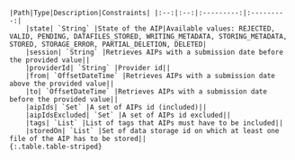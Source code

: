     |Path|Type|Description|Constraints| |:--:|:--:|:---------:|:---------:|
        |state| `String` |State of the AIP|Available values: REJECTED, VALID, PENDING, DATAFILES_STORED, WRITING_METADATA, STORING_METADATA, STORED, STORAGE_ERROR, PARTIAL_DELETION, DELETED|
        |session| `String` |Retrieves AIPs with a submission date before the provided value||
        |providerId| `String` |Provider id||
        |from| `OffsetDateTime` |Retrieves AIPs with a submission date above the provided value||
        |to| `OffsetDateTime` |Retrieves AIPs with a submission date before the provided value||
        |aipIds| `Set` |A set of AIPs id (included)||
        |aipIdsExcluded| `Set` |A set of AIPs id excluded||
        |tags| `List` |List of tags that AIPs must have to be included||
        |storedOn| `List` |Set of data storage id on which at least one file of the AIP has to be stored||
    {:.table.table-striped}
